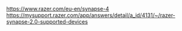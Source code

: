 
https://www.razer.com/eu-en/synapse-4
https://mysupport.razer.com/app/answers/detail/a_id/4131/~/razer-synapse-2.0-supported-devices
